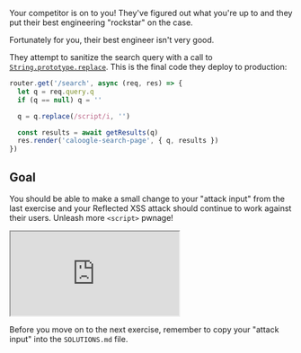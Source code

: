 Your competitor is on to you! They've figured out what you're up to and they put their best engineering "rockstar" on the case.

Fortunately for you, their best engineer isn't very good.

They attempt to sanitize the search query with a call to [`String.prototype.replace`](https://developer.mozilla.org/en-US/docs/Web/JavaScript/Reference/Global_Objects/String/replace). This is the final code they deploy to production:

```js
router.get('/search', async (req, res) => {
  let q = req.query.q
  if (q == null) q = ''

  q = q.replace(/script/i, '')

  const results = await getResults(q)
  res.render('caloogle-search-page', { q, results })
})
```

## Goal

You should be able to make a small change to your "attack input" from the last exercise and your Reflected XSS attack should continue to work against their users. Unleash more `<script>` pwnage!

<iframe src='http://localhost:4020'></iframe>

Before you move on to the next exercise, remember to copy your "attack input" into the `SOLUTIONS.md` file.
